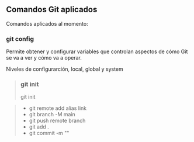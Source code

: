 ## Comandos Git aplicados

Comandos aplicados al momento:

### git config

Permite obtener y configurar variables que controlan aspectos de cómo Git se va a ver y cómo va a operar.

Niveles de configurarción, local, global y system

> ### git init
> git init

> - git remote add alias link
> - git branch -M main
> - git push remote branch
> - git add .
> - git commit -m ""